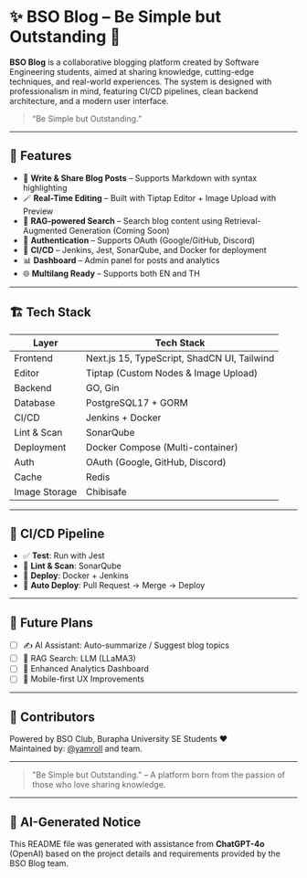 # ✨ BSO Blog – Be Simple but Outstanding 📝

**BSO Blog** is a collaborative blogging platform created by Software Engineering students, aimed at sharing knowledge, cutting-edge techniques, and real-world experiences. The system is designed with professionalism in mind, featuring CI/CD pipelines, clean backend architecture, and a modern user interface.

> “Be Simple but Outstanding.”

---

## 📌 Features

- 📰 **Write & Share Blog Posts** – Supports Markdown with syntax highlighting
- 🪄 **Real-Time Editing** – Built with Tiptap Editor + Image Upload with Preview
- 🧠 **RAG-powered Search** – Search blog content using Retrieval-Augmented Generation (Coming Soon)
- 🔐 **Authentication** – Supports OAuth (Google/GitHub, Discord)
- 🚀 **CI/CD** – Jenkins, Jest, SonarQube, and Docker for deployment
- 📊 **Dashboard** – Admin panel for posts and analytics
- 🌐 **Multilang Ready** – Supports both EN and TH

---

## 🏗 Tech Stack

| Layer         | Tech Stack                                  |
| ------------- | ------------------------------------------- |
| Frontend      | Next.js 15, TypeScript, ShadCN UI, Tailwind |
| Editor        | Tiptap (Custom Nodes & Image Upload)        |
| Backend       | GO, Gin                                     |
| Database      | PostgreSQL17 + GORM                         |
| CI/CD         | Jenkins + Docker                            |
| Lint & Scan   | SonarQube                                   |
| Deployment    | Docker Compose (Multi-container)            |
| Auth          | OAuth (Google, GitHub, Discord)             |
| Cache         | Redis                                       |
| Image Storage | Chibisafe                                   |

---

## 🧪 CI/CD Pipeline

- ✅ **Test**: Run with Jest
- 🧹 **Lint & Scan**: SonarQube
- 🐳 **Deploy**: Docker + Jenkins
- 🐾 **Auto Deploy**: Pull Request -> Merge -> Deploy

---

## 🧠 Future Plans

- [ ] ✍️ AI Assistant: Auto-summarize / Suggest blog topics
- [ ] 🧠 RAG Search: LLM (LLaMA3)
- [ ] 🧪 Enhanced Analytics Dashboard
- [ ] 📱 Mobile-first UX Improvements

---

## 🤝 Contributors

Powered by BSO Club, Burapha University SE Students ❤️  
Maintained by: [@yamroll](https://github.com/LordEaster) and team.

---

> "Be Simple but Outstanding." – A platform born from the passion of those who love sharing knowledge.

---

## 🤖 AI-Generated Notice

This README file was generated with assistance from **ChatGPT-4o** (OpenAI) based on the project details and requirements provided by the BSO Blog team.
